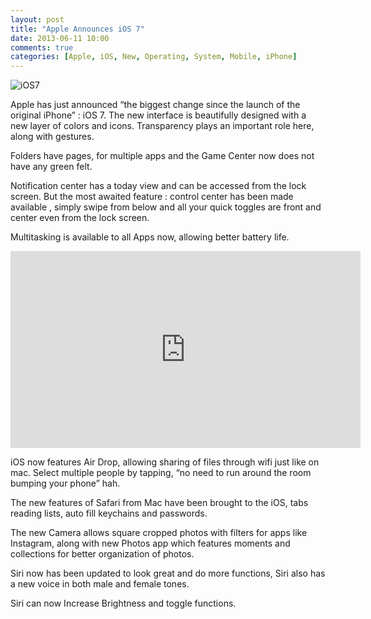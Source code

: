 ```yaml
---
layout: post
title: "Apple Announces iOS 7"
date: 2013-06-11 10:00
comments: true
categories: [Apple, iOS, New, Operating, System, Mobile, iPhone]
---
```


<img src="http://media.idownloadblog.com/wp-content/uploads/2013/05/iOS-7-concept-Simply-Zesty.jpg" alt="iOS7" />

Apple has just announced “the biggest change since the launch of the original iPhone” : iOS 7. The new interface is beautifully designed with a new layer of colors and icons. Transparency plays an important role here, along with gestures.<!-- more -->

Folders have pages, for multiple apps and the Game Center now does not have any green felt.

Notification center has a today view and can be accessed from the lock screen. But the most awaited feature : control center has been made available , simply swipe from below and all your quick toggles are front and center even from the lock screen.

Multitasking is available to all Apps now, allowing better battery life.

<iframe width="560" height="315" src="http://www.youtube.com/embed/rT_OmTMwvZI?rel=0" frameborder="0" allowfullscreen></iframe>

iOS now features Air Drop, allowing sharing of files through wifi just like on mac.  Select multiple people by tapping, “no need to run around the room bumping your phone” hah.

The new features of Safari from Mac have been brought to the iOS, tabs reading lists, auto fill keychains and passwords.

The new Camera allows square cropped photos with filters for apps like Instagram, along with new Photos app which features moments and collections for better organization of photos.

Siri now has been updated to look great and do more functions, Siri also has a new voice in both male and female tones. 

Siri can now Increase Brightness and toggle functions.
